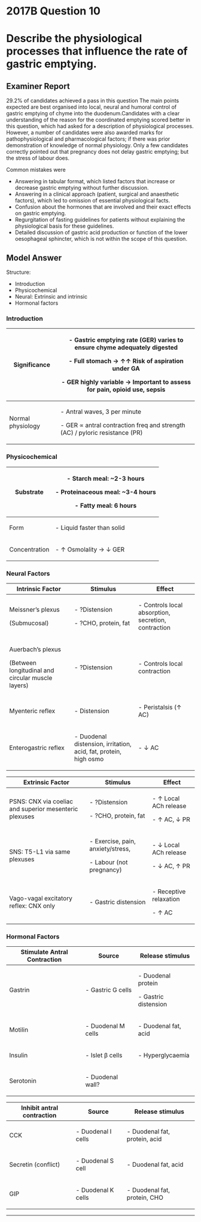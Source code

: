 # 2017B Question 10 
# Describe the physiological processes that influence the rate of gastric emptying.


## Examiner Report
29.2% of candidates achieved a pass in this question
The main points expected are best organised into local, neural and humoral control of gastric emptying of chyme into the duodenum.Candidates with a clear understanding of the reason for the coordinated emptying scored better in this question, which had asked for a description of physiological processes. However, a number of candidates were also awarded marks for pathophysiological and pharmacological factors; if there was prior demonstration of knowledge of normal physiology. Only a few candidates correctly pointed out that pregnancy does not delay gastric emptying; but the stress of labour does.


Common mistakes were
* Answering in tabular format, which listed factors that increase or decrease gastric emptying without further discussion.
* Answering in a clinical approach (patient, surgical and anaesthetic factors), which led to omission of essential physiological facts.
* Confusion about the hormones that are involved and their exact effects on gastric emptying.
* Regurgitation of fasting guidelines for patients without explaining the physiological basis for these guidelines.
* Detailed discussion of gastric acid production or function of the lower oesophageal sphincter, which is not within the scope of this question.

## Model Answer
Structure:
- Introduction
- Physicochemical
- Neural: Extrinsic and intrinsic
- Hormonal factors

### Introduction

|Significance|<p>- Gastric emptying rate (GER) varies to ensure chyme adequately digested</p><p>- Full stomach → ↑↑ Risk of aspiration under GA</p><p>- GER highly variable → Important to assess for pain, opioid use, sepsis</p>|
| -- | -- |
|Normal physiology|<p>- Antral waves, 3 per minute</p><p>- GER ∝ antral contraction freq and strength (AC) / pyloric resistance (PR)</p>|

### Physicochemical

|Substrate|<p>- Starch meal: ~2-3 hours</p><p>- Proteinaceous meal: ~3-4 hours</p><p>- Fatty meal: 6 hours</p>|
| -- | -- |
|Form|<p>- Liquid faster than solid</p>|
|Concentration|<p>- ↑ Osmolality → ↓ GER</p>|

### Neural Factors

|Intrinsic Factor|Stimulus|Effect|
| -- | -- | -- |
|<p>Meissner’s plexus</p><p>(Submucosal)</p>|<p>- ?Distension</p><p>- ?CHO, protein, fat</p>|<p>- Controls local absorption, secretion, contraction</p>|
|<p>Auerbach’s plexus</p><p>(Between longitudinal and circular muscle layers)</p>|<p>- ?Distension</p>|<p>- Controls local contraction</p>|
|Myenteric reflex|<p>- Distension</p>|<p>- Peristalsis (↑ AC)</p>|
|Enterogastric reflex|<p>- Duodenal distension, irritation, acid, fat, protein, high osmo</p>|<p>- ↓ AC</p>|


|Extrinsic Factor|Stimulus|Effect|
| -- | -- | -- |
|PSNS: CNX via coeliac and superior mesenteric plexuses|<p>- ?Distension</p><p>- ?CHO, protein, fat</p>|<p>- ↑ Local ACh release</p><p>- ↑ AC, ↓ PR</p>|
|SNS: T5-L1 via same plexuses|<p>- Exercise, pain, anxiety/stress,</p><p>- Labour (not pregnancy)</p>|<p>- ↓ Local ACh release</p><p>- ↓ AC, ↑ PR</p>|
|Vago-vagal excitatory reflex: CNX only|<p>- Gastric distension</p>|<p>- Receptive relaxation</p><p>- ↑ AC</p>|

### Hormonal Factors

|Stimulate Antral Contraction|Source|Release stimulus|
| -- | -- | -- |
|Gastrin|<p>- Gastric G cells</p>|<p>- Duodenal protein</p><p>- Gastric distension</p>|
|Motilin|<p>- Duodenal M cells</p>|<p>- Duodenal fat, acid</p>|
|Insulin|<p>- Islet β cells</p>|<p>- Hyperglycaemia</p>|
|Serotonin|<p>- Duodenal wall?</p>||


|Inhibit antral contraction|Source|Release stimulus|
| -- | -- | -- |
|CCK|<p>- Duodenal I cells</p>|<p>- Duodenal fat, protein, acid</p>|
|Secretin (conflict)|<p>- Duodenal S cell</p>|<p>- Duodenal fat, acid</p>|
|GIP|<p>- Duodenal K cells</p>|<p>- Duodenal fat, protein, CHO</p>|


--- 

